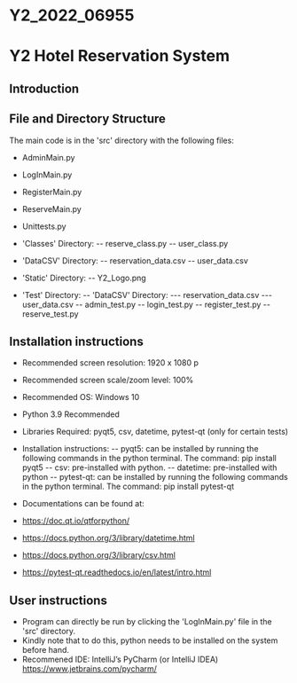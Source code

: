 # Y2_2022_06955

# Y2 Hotel Reservation System

## Introduction

## File and Directory Structure

The main code is in the 'src' directory with the following files:
- AdminMain.py
- LogInMain.py
- RegisterMain.py
- ReserveMain.py
- Unittests.py

- 'Classes' Directory:
-- reserve_class.py
-- user_class.py

- 'DataCSV' Directory:
-- reservation_data.csv
-- user_data.csv

- 'Static' Directory:
-- Y2_Logo.png

- 'Test' Directory:
-- 'DataCSV' Directory:
--- reservation_data.csv
--- user_data.csv
-- admin_test.py
-- login_test.py
-- register_test.py
-- reserve_test.py


## Installation instructions

 - Recommended screen resolution: 1920 x 1080 p
 - Recommended screen scale/zoom level: 100%
 - Recommended OS: Windows 10
 - Python 3.9 Recommended
 - Libraries Required: pyqt5, csv, datetime, pytest-qt (only for certain tests)
 
 - Installation instructions:
 -- pyqt5: can be installed by running the following commands in the python terminal. The command: 
 pip install pyqt5
 -- csv: pre-installed with python.
 -- datetime: pre-installed with python
 -- pytest-qt: can be installed by running the following commands in the python terminal. The command: 
 pip install pytest-qt

 - Documentations can be found at:
 - https://doc.qt.io/qtforpython/ 
 - https://docs.python.org/3/library/datetime.html 
 - https://docs.python.org/3/library/csv.html 
 - https://pytest-qt.readthedocs.io/en/latest/intro.html

## User instructions

 - Program can directly be run by clicking the 'LogInMain.py' file in the 'src' directory.
 - Kindly note that to do this, python needs to be installed on the system before hand.
 - Recommened IDE: IntelliJ’s PyCharm (or IntelliJ IDEA) https://www.jetbrains.com/pycharm/
